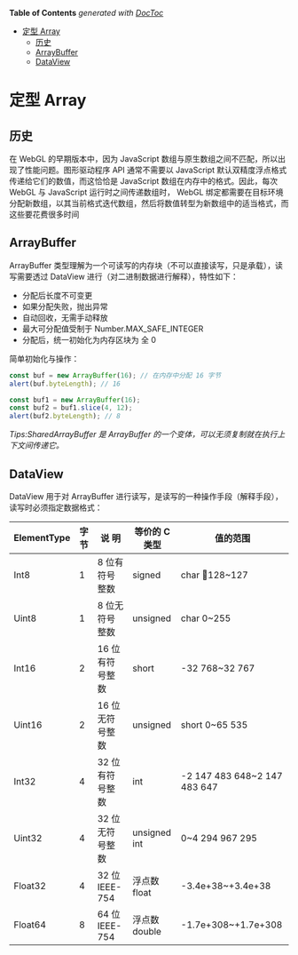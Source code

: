 <!-- START doctoc generated TOC please keep comment here to allow auto update -->
<!-- DON'T EDIT THIS SECTION, INSTEAD RE-RUN doctoc TO UPDATE -->

**Table of Contents** _generated with [DocToc](https://github.com/thlorenz/doctoc)_

- [定型 Array](#定型-array)
  - [历史](#历史)
  - [ArrayBuffer](#arraybuffer)
  - [DataView](#dataview)

<!-- END doctoc generated TOC please keep comment here to allow auto update -->

# 定型 Array

## 历史

在 WebGL 的早期版本中，因为 JavaScript 数组与原生数组之间不匹配，所以出现了性能问题。图形驱动程序 API 通常不需要以 JavaScript 默认双精度浮点格式传递给它们的数值，而这恰恰是 JavaScript 数组在内存中的格式。因此，每次 WebGL 与 JavaScript 运行时之间传递数组时， WebGL 绑定都需要在目标环境分配新数组，以其当前格式迭代数组，然后将数值转型为新数组中的适当格式，而这些要花费很多时间

## ArrayBuffer

ArrayBuffer 类型理解为一个可读写的内存块（不可以直接读写，只是承载），读写需要透过 DataView 进行（对二进制数据进行解释），特性如下：

- 分配后长度不可变更
- 如果分配失败，抛出异常
- 自动回收，无需手动释放
- 最大可分配值受制于 Number.MAX_SAFE_INTEGER
- 分配后，统一初始化为内存区块为 全 0

简单初始化与操作：

```js
const buf = new ArrayBuffer(16); // 在内存中分配 16 字节
alert(buf.byteLength); // 16

const buf1 = new ArrayBuffer(16);
const buf2 = buf1.slice(4, 12);
alert(buf2.byteLength); // 8
```

_Tips:SharedArrayBuffer 是 ArrayBuffer 的一个变体，可以无须复制就在执行上下文间传递它。_

## DataView

DataView 用于对 ArrayBuffer 进行读写，是读写的一种操作手段（解释手段），读写时必须指定数据格式：

| ElementType | 字 节 | 说 明           | 等价的 C 类型 | 值的范围                     |
| ----------- | ----- | --------------- | ------------- | ---------------------------- |
| Int8        | 1     | 8 位有符号整数  | signed        | char 128~127                |
| Uint8       | 1     | 8 位无符号整数  | unsigned      | char 0~255                   |
| Int16       | 2     | 16 位有符号整数 | short         | -32 768~32 767               |
| Uint16      | 2     | 16 位无符号整数 | unsigned      | short 0~65 535               |
| Int32       | 4     | 32 位有符号整数 | int           | -2 147 483 648~2 147 483 647 |
| Uint32      | 4     | 32 位无符号整数 | unsigned int  | 0~4 294 967 295              |
| Float32     | 4     | 32 位 IEEE-754  | 浮点数 float  | -3.4e+38~+3.4e+38            |
| Float64     | 8     | 64 位 IEEE-754  | 浮点数 double | -1.7e+308~+1.7e+308          |
